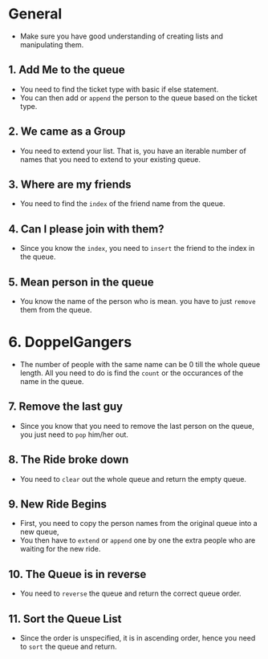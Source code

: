 # General

- Make sure you have good understanding of creating lists and manipulating them.

## 1. Add Me to the queue

- You need to find the ticket type with basic if else statement.
- You can then add or `append` the person to the queue based on the ticket type.

## 2. We came as a Group

- You need to extend your list. That is, you have an iterable number of names that you need to extend to your existing queue.

## 3. Where are my friends

- You need to find the `index` of the friend name from the queue.

## 4. Can I please join with them?

- Since you know the `index`, you need to `insert` the friend to the index in the queue.

## 5. Mean person in the queue

- You know the name of the person who is mean. you have to just `remove` them from the queue.

# 6. DoppelGangers

- The number of people with the same name can be 0 till the whole queue length. All you need to do is find the `count` or the occurances of the name in the queue.

## 7. Remove the last guy

- Since you know that you need to remove the last person on the queue, you just need to `pop` him/her out.

## 8. The Ride broke down

- You need to `clear` out the whole queue and return the empty queue.

## 9. New Ride Begins

- First, you need to copy the person names from the original queue into a new queue,
- You then have to `extend` or `append` one by one the extra people who are waiting for the new ride.

## 10. The Queue is in reverse

- You need to `reverse` the queue and return the correct queue order.

## 11. Sort the Queue List

- Since the order is unspecified, it is in ascending order, hence you need to `sort` the queue and return.
